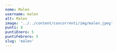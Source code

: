 ```yaml
---
nome: Malen
username: malen
alt: Malen
image: '../../content/concorrenti/img/malen.jpeg'
punti: 8
puntiEnero: 5
puntiFebrero: 5
slug: 'malen'
---
```

